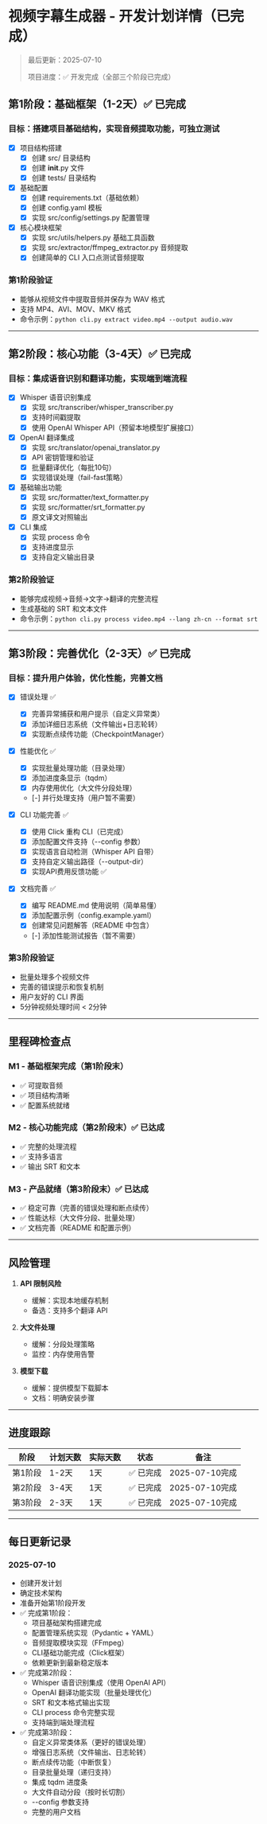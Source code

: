 # 视频字幕生成器 - 开发计划详情（已完成）

> 最后更新：2025-07-10
> 
> 项目进度：✅ 开发完成（全部三个阶段已完成）

## 第1阶段：基础框架（1-2天）✅ 已完成

### 目标：搭建项目基础结构，实现音频提取功能，可独立测试

- [x] 项目结构搭建
  - [x] 创建 src/ 目录结构
  - [x] 创建 __init__.py 文件
  - [x] 创建 tests/ 目录结构
  
- [x] 基础配置
  - [x] 创建 requirements.txt（基础依赖）
  - [x] 创建 config.yaml 模板
  - [x] 实现 src/config/settings.py 配置管理
  
- [x] 核心模块框架
  - [x] 实现 src/utils/helpers.py 基础工具函数
  - [x] 实现 src/extractor/ffmpeg_extractor.py 音频提取
  - [x] 创建简单的 CLI 入口点测试音频提取

### 第1阶段验证
- 能够从视频文件中提取音频并保存为 WAV 格式
- 支持 MP4、AVI、MOV、MKV 格式
- 命令示例：`python cli.py extract video.mp4 --output audio.wav`

---

## 第2阶段：核心功能（3-4天）✅ 已完成

### 目标：集成语音识别和翻译功能，实现端到端流程

- [x] Whisper 语音识别集成
  - [x] 实现 src/transcriber/whisper_transcriber.py
  - [x] 支持时间戳提取
  - [x] 使用 OpenAI Whisper API（预留本地模型扩展接口）
  
- [x] OpenAI 翻译集成
  - [x] 实现 src/translator/openai_translator.py
  - [x] API 密钥管理和验证
  - [x] 批量翻译优化（每批10句）
  - [x] 实现错误处理（fail-fast策略）
  
- [x] 基础输出功能
  - [x] 实现 src/formatter/text_formatter.py
  - [x] 实现 src/formatter/srt_formatter.py
  - [x] 原文译文对照输出
  
- [x] CLI 集成
  - [x] 实现 process 命令
  - [x] 支持进度显示
  - [x] 支持自定义输出目录

### 第2阶段验证
- 能够完成视频→音频→文字→翻译的完整流程
- 生成基础的 SRT 和文本文件
- 命令示例：`python cli.py process video.mp4 --lang zh-cn --format srt`

---

## 第3阶段：完善优化（2-3天）✅ 已完成

### 目标：提升用户体验，优化性能，完善文档

- [x] 错误处理 ✅
  - [x] 完善异常捕获和用户提示（自定义异常类）
  - [x] 添加详细日志系统（文件输出+日志轮转）
  - [x] 实现断点续传功能（CheckpointManager）
  
- [x] 性能优化 ✅
  - [x] 实现批量处理功能（目录处理）
  - [x] 添加进度条显示（tqdm）
  - [x] 内存使用优化（大文件分段处理）
  - [-] 并行处理支持（用户暂不需要）
  
- [x] CLI 功能完善 ✅
  - [x] 使用 Click 重构 CLI（已完成）
  - [x] 添加配置文件支持（--config 参数）
  - [x] 实现语言自动检测（Whisper API 自带）
  - [x] 支持自定义输出路径（--output-dir）
  - [x] 实现API费用反馈功能 ✅
  
- [x] 文档完善 ✅
  - [x] 编写 README.md 使用说明（简单易懂）
  - [x] 添加配置示例（config.example.yaml）
  - [x] 创建常见问题解答（README 中包含）
  - [-] 添加性能测试报告（暂不需要）

### 第3阶段验证
- 批量处理多个视频文件
- 完善的错误提示和恢复机制
- 用户友好的 CLI 界面
- 5分钟视频处理时间 < 2分钟

---

## 里程碑检查点

### M1 - 基础框架完成（第1阶段末）
- ✅ 可提取音频
- ✅ 项目结构清晰
- ✅ 配置系统就绪

### M2 - 核心功能完成（第2阶段末）✅ 已达成
- ✅ 完整的处理流程
- ✅ 支持多语言
- ✅ 输出 SRT 和文本

### M3 - 产品就绪（第3阶段末）✅ 已达成
- ✅ 稳定可靠（完善的错误处理和断点续传）
- ✅ 性能达标（大文件分段、批量处理）
- ✅ 文档完善（README 和配置示例）

---

## 风险管理

1. **API 限制风险**
   - 缓解：实现本地缓存机制
   - 备选：支持多个翻译 API

2. **大文件处理**
   - 缓解：分段处理策略
   - 监控：内存使用告警

3. **模型下载**
   - 缓解：提供模型下载脚本
   - 文档：明确安装步骤

---

## 进度跟踪

| 阶段 | 计划天数 | 实际天数 | 状态 | 备注 |
|------|----------|----------|------|------|
| 第1阶段 | 1-2天 | 1天 | ✅ 已完成 | 2025-07-10完成 |
| 第2阶段 | 3-4天 | 1天 | ✅ 已完成 | 2025-07-10完成 |
| 第3阶段 | 2-3天 | 1天 | ✅ 已完成 | 2025-07-10完成 |

---

## 每日更新记录

### 2025-07-10
- 创建开发计划
- 确定技术架构
- 准备开始第1阶段开发
- ✅ 完成第1阶段：
  - 项目基础架构搭建完成
  - 配置管理系统实现（Pydantic + YAML）
  - 音频提取模块实现（FFmpeg）
  - CLI基础功能完成（Click框架）
  - 依赖更新到最新稳定版本
- ✅ 完成第2阶段：
  - Whisper 语音识别集成（使用 OpenAI API）
  - OpenAI 翻译功能实现（批量处理优化）
  - SRT 和文本格式输出实现
  - CLI process 命令完整实现
  - 支持端到端处理流程
- ✅ 完成第3阶段：
  - 自定义异常类体系（更好的错误处理）
  - 增强日志系统（文件输出、日志轮转）
  - 断点续传功能（中断恢复）
  - 目录批量处理（递归支持）
  - 集成 tqdm 进度条
  - 大文件自动分段（按时长切割）
  - --config 参数支持
  - 完整的用户文档